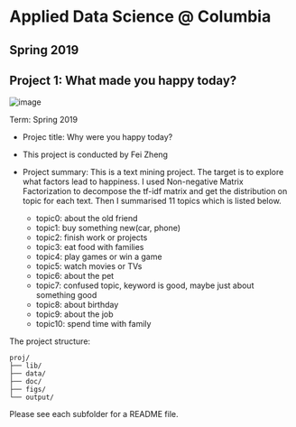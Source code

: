 # Applied Data Science @ Columbia
## Spring 2019
## Project 1: What made you happy today?

![image](figs/title.jpeg)


Term: Spring 2019

+ Projec title: Why were you happy today?
+ This project is conducted by Fei Zheng

+ Project summary: This is a text mining project. The target is to explore what factors lead to happiness. I used Non-negative Matrix Factorization to decompose the tf-idf matrix and get the distribution on topic for each text. Then I summarised 11 topics which is listed below.
	+ topic0: about the old friend
	+ topic1: buy something new(car, phone)
	+ topic2: finish work or projects
	+ topic3: eat food with families
	+ topic4: play games or win a game
	+ topic5: watch movies or TVs
	+ topic6: about the pet
	+ topic7: confused topic, keyword is good, maybe just about something good
	+ topic8: about birthday
	+ topic9: about the job
	+ topic10: spend time with family

The project structure:

```
proj/
├── lib/ 
├── data/
├── doc/
├── figs/
└── output/
```

Please see each subfolder for a README file.
